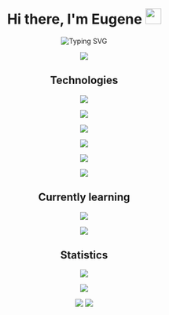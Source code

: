<h1 align="center">Hi there, I'm Eugene <img src="https://github.com/blackcater/blackcater/raw/main/images/Hi.gif" height="32"/></h1>
<p align="center">
  <img src="https://readme-typing-svg.herokuapp.com?font=Roboto&weight=600&pause=1000&color=51F700&center=true&vCenter=true&width=435&height=25&lines=Front-End+developer" alt="Typing SVG" />
</p>
<p align="center">
  <img src="https://capsule-render.vercel.app/api?type=rect&color=gradient&height=1">
</p>
<h2 align="center">Technologies</h1>
<p align="center">
   <img src="https://skillicons.dev/icons?i=html,css,scss,bootstrap,styledcomponents,materialui,tailwind" display="block"/>
</p>
<p align="center">
   <img src="https://skillicons.dev/icons?i=js,ts,react,redux,jquery,jest,graphql" display="block"/>
</p>
<p align="center">
   <img src="https://skillicons.dev/icons?i=webpack,vite,gulp" display="block"/>
</p>
<p align="center">
   <img src="https://skillicons.dev/icons?i=git,netlify,firebase,apollo" display="block"/>
</p>
<p align="center">
   <img src="https://skillicons.dev/icons?i=androidstudio,postman" display="block"/>
</p>
<p align="center">
  <img src="https://capsule-render.vercel.app/api?type=rect&color=gradient&height=1">
</p>
<h2 align="center">Currently learning</h1>
<p align="center">
   <img src="https://skillicons.dev/icons?i=nodejs,express,nestjs" display="block"/>
</p>
<p align="center">
  <img src="https://capsule-render.vercel.app/api?type=rect&color=gradient&height=1">
</p>
<h2 align="center">Statistics</h1>
<p align="center" display="flex">
  <img src="https://www.codewars.com/users/eugeneburkovskiy/badges/large">
</p>
<p align="center">
  <img src="http://github-profile-summary-cards.vercel.app/api/cards/profile-details?username=eugeneburkovskiy&theme=chartreuse_dark">
</p>
<p align="center" display="flex">
  <img src="http://github-profile-summary-cards.vercel.app/api/cards/repos-per-language?username=eugeneburkovskiy&theme=chartreuse_dark">
  <img src="http://github-profile-summary-cards.vercel.app/api/cards/stats?username=eugeneburkovskiy&theme=chartreuse_dark">
</p>
